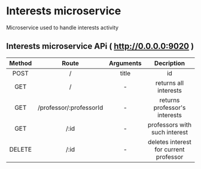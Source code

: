 # Interests microservice
Microservice used to handle interests activity

## Interests microservice APi ( http://0.0.0.0:9020 )
| Method | Route | Arguments | Decription 
| :---: | :---: | :---: | :---: |
| POST | / | title | id|
| GET | / | - | returns all interests |
| GET | /professor/:professorId | - | returns professor's interests |
| GET | /:id | - | professors with such interest |
| DELETE | /:id | - | deletes interest for current professor |
